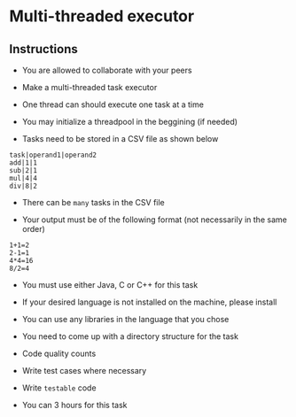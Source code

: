 # Multi-threaded executor

## Instructions

- You are allowed to collaborate with your peers

- Make a multi-threaded task executor

- One thread can should execute one task at a time

- You may initialize a threadpool in the beggining (if needed)

- Tasks need to be stored in a CSV file as shown below
```csv
task|operand1|operand2
add|1|1
sub|2|1
mul|4|4
div|8|2
```

- There can be `many` tasks in the CSV file

- Your output must be of the following format (not necessarily in the same order)
```csv
1+1=2
2-1=1
4*4=16
8/2=4
```

- You must use either Java, C or C++ for this task

- If your desired language is not installed on the machine, please install

- You can use any libraries in the language that you chose

- You need to come up with a directory structure for the task

- Code quality counts

- Write test cases where necessary

- Write `testable` code

- You can 3 hours for this task

